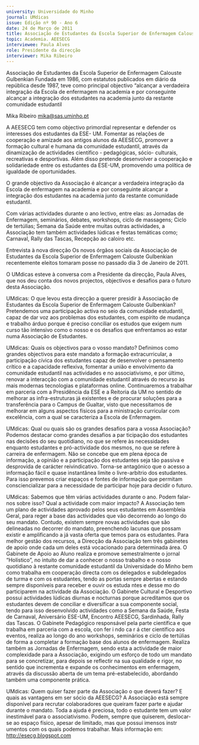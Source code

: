 ```yaml
---
university: Universidade do Minho
journal: UMdicas
issue: Edição nº 90 - Ano 6
date: 24 de Março de 2011
title: Associação de Estudantes da Escola Superior de Enfermagem Calouste Gulbenkian
topic: Academia. AEESECG
interviewee: Paula Alves
role: Presidente da direcção
interviewer: Mika Ribeiro
---
```




Associação de Estudantes da Escola Superior de Enfermagem Calouste Gulbenkian
Fundada em 1986, com estatutos publicados em diário da
república desde 1987, teve como principal objectivo “alcançar a
verdadeira integração da Escola de enfermagem na academia e
por conseguinte alcançar a integração dos estudantes na academia junto da restante comunidade estudantil


Mika Ribeiro
mika@sas.uminho.pt


A AEESECG tem como objectivo
primordial representar e defender os
interesses dos estudantes da ESE-
UM. Fomentar as relações de
cooperação e amizade aos antigos
alunos da AEESECG, promover a
formação cultural e humana da
comunidade estudantil, através da
dinamização de actividades
científico - pedagógicas, sócio-
culturais, recreativas e desportivas.
Além disso pretende desenvolver a
cooperação e solidariedade entre os
estudantes da ESE-UM, promovendo
uma política de igualdade de
oportunidades.


O grande objectivo da Associação é
alcançar a verdadeira integração da
Escola de enfermagem na academia
e por conseguinte alcançar a
integração dos estudantes na
academia junto da restante
comunidade estudantil.


Com várias actividades durante o
ano lectivo, entre elas: as Jornadas
de Enfermagem, seminários,
debates, workshops, ciclo de
massagens; Ciclo de tertúlias;
Semana da Saúde entre muitas
outras actividades, a Associação
tem também actividades lúdicas e
festas temáticas como; Carnaval,
Rally das Tascas, Recepção ao
caloiro etc.


Entrevista à nova direcção
Os novos órgãos sociais da
Associação de Estudantes da Escola
Superior de Enfermagem Calouste
Gulbenkian recentemente eleitos
tomaram posse no passado dia 3 de
Janeiro de 2011.


O UMdicas esteve à conversa com a
Presidente da direcção, Paula Alves,
que nos deu conta dos novos
projectos, objectivos e desafios para
o futuro desta Associação.


UMdicas: O que levou esta direcção
a querer presidir à Associação de
Estudantes da Escola Superior de
Enfermagem Calouste Gulbenkian?
Pretendemos uma participação
activa no seio da comunidade
estudantil, capaz de dar voz aos
problemas dos estudantes, com
espírito de mudança e trabalho
árduo porque é preciso conciliar os
estudos que exigem num curso tão
intensivo como o nosso e os
desafios que enfrentamos ao estar
numa Associação de Estudantes.


UMdicas: Quais os objectivos para
o vosso mandato?
Definimos como grandes objectivos
para este mandato a formação
extracurricular, a participação cívica
dos estudantes capaz de
desenvolver o pensamento crítico e
a capacidade reflexiva, fomentar a
união e envolvimento da
comunidade estudantil nas
actividades e no associativismo, e
por último, renovar a interacção com
a comunidade estudantil através do
recurso às mais modernas
tecnologias e plataformas online.
Continuaremos a trabalhar em
parceria com a Presidência da ESE e
a Reitoria da UM no sentido de
melhorar as infra-estruturas já
existentes e de procurar soluções
para a transferência para o Campus
de Gualtar, visto que necessitamos
de melhorar em alguns aspectos
físicos para a ministração curricular
com excelência, com a qual se
caracteriza a Escola de
Enfermagem.


UMdicas: Qual ou quais são os
grandes desafios para a vossa
Associação?
Podemos destacar como grandes
desafios a par ticipação dos
estudantes nas decisões do seu
quotidiano, no que se refere às
necessidades enquanto estudantes
e pró-actividade dos mesmos, no
que se refere à carreira de
enfermagem. Não se concebe que
em plena época de informação, a
opinião e a participação dos
estudantes seja tão passiva e
desprovida de carácter
reivindicativo.
Torna-se antagónico que o acesso a
informação fácil e quase
instantânea limite o livre-arbítrio
dos estudantes. Para isso prevemos
criar espaços e fontes de
informação que permitam
consciencializar para a necessidade
de participar hoje para decidir o
futuro.


UMdicas: Sabemos que têm várias
actividades durante o ano. Podem
falar-nos sobre isso? Qual a
actividade com maior impacto?
A Associação tem um plano de
actividades aprovado pelos seus
estudantes em Assembleia Geral,
para reger a base das actividades
que vão decorrendo ao longo do seu
mandato.
Contudo, existem sempre novas
actividades que são delineadas no
decorrer do mandato, preenchendo
lacunas que possam existir e
amplificando a já vasta oferta que
temos para os estudantes. Para
melhor gestão dos recursos, a
Direcção da Associação tem três
gabinetes de apoio onde cada um
deles está vocacionado para
determinada área.
O Gabinete de Apoio ao Aluno realiza
e promove semestralmente o jornal
“Holístico”, no intuito de dar a
conhecer o nosso trabalho e o nosso
quotidiano à restante comunidade
estudantil da Universidade do Minho
bem como trabalha em cooperação
directa com os delegados e
subdelegados de turma e com os
estudantes, tendo as portas sempre
abertas e estando sempre
disponíveis para receber e ouvir os
estuda ntes e desse mo do
participarem na actividade da
Associação.
O Gabinete Cultural e Desportivo
possui actividades lúdicas diurnas e
nocturnas porque acreditamos que
os estudantes devem de conciliar e
diversificar a sua componente
social, tendo para isso desenvolvido
actividades como a Semana da
Saúde, Festa de Carnaval,
Aniversário ESE-UM, Encontro
AEESECG, Sardinhada, Rally das
Tascas. O Gabinete Pedagógico
responsável pela parte científica e
que trabalha em parceria com a
escola, con fer i ndo ca r á cter
científico aos eventos, realiza ao
longo do ano workshops, seminários
e ciclo de tertúlias de forma a
completar a formação base dos
alunos de enfermagem.
Realiza também as Jornadas de
Enfermagem, sendo esta a
actividade de maior complexidade
para a Associação, exigindo um
esforço de todo um mandato para se
concretizar, para depois se reflectir
na sua qualidade e rigor, no sentido
que incrementa e expande os
conhecimentos em enfermagem,
através da discussão aberta de um
tema pré-estabelecido, abordando
também uma componente prática.


UMdicas: Quem quiser fazer parte
da Associação o que deverá fazer?
E quais as vantagens em ser sócio
da AEESECG?
A Associação está sempre
disponível para recrutar
colaboradores que queiram fazer
parte e ajudar durante o mandato.
Toda a ajuda é preciosa, todo o
estudante tem um valor inestimável
para o associativismo. Podem,
sempre que quiserem, deslocar-se
ao espaço físico, apesar de limitado,
mas que possui imensos
instr umentos com os quais
podemos trabalhar.
Mais informação em:
http://esecg.blogspot.com